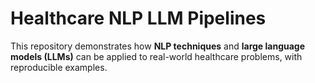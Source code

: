 # Healthcare NLP LLM Pipelines

This repository demonstrates how **NLP techniques**  and **large language models (LLMs)** 
can be applied to real-world healthcare problems, with reproducible examples.

